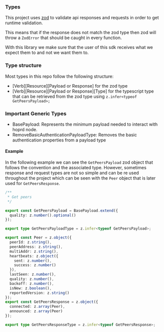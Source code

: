 ### Types

This project uses [zod](https://zod.dev/) to validate api responses and requests in order to
get runtime validation.

This means that if the response does not match the zod type then zod will throw a `ZodError` that should be caught in every function.

With this library we make sure that the user of this sdk receives what we expect them to and not we want them to.

### Type structure

Most types in this repo follow the following structure:

- [Verb][Resource][Payload or Response] for the zod type
- [Verb][Resource][Payload or Response][Type] for the typescript type that can be retrieved
  from the zod type using `z.infer<typeof GetPeersPayload>;`

### Important Generic Types

- BasePayload: Represents the minimum payload needed to interact with hoprd node.
- RemoveBasicAuthenticationPayloadType: Removes the basic authentication properties from a payload type

#### Example

In the following example we can see the `GetPeersPayload` zod object that follows the convention and the associated type. However, sometimes response and request types are not so simple and can be re used throughout the project which can be seen with the `Peer` object that is later used for `GetPeersResponse`.

```Typescript
/**
 * Get peers
 */

export const GetPeersPayload = BasePayload.extend({
  quality: z.number().optional()
});

export type GetPeersPayloadType = z.infer<typeof GetPeersPayload>;

export const Peer = z.object({
  peerId: z.string(),
  peerAddress: z.string(),
  multiAddr: z.string(),
  heartbeats: z.object({
    sent: z.number(),
    success: z.number()
  }),
  lastSeen: z.number(),
  quality: z.number(),
  backoff: z.number(),
  isNew: z.boolean(),
  reportedVersion: z.string()
});
export const GetPeersResponse = z.object({
  connected: z.array(Peer),
  announced: z.array(Peer)
});

export type GetPeersResponseType = z.infer<typeof GetPeersResponse>;
```
